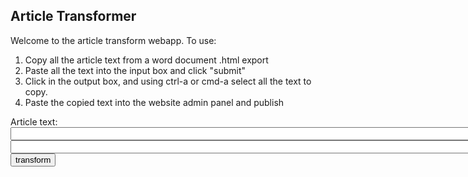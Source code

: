 <style>
  .a-class{
    margin-left: 0px;
  }
</style>
## Article Transformer

<p>Welcome to the article transform webapp. To use:</p>
<ol>
  <li>Copy all the article text from a word document .html export</li>
  <li>Paste all the text into the input box and click "submit"</li>
  <li>Click in the output box, and using ctrl-a or cmd-a select all the text to copy.</li>
  <li>Paste the copied text into the website admin panel and publish</li>
</ol>


<label for="article-text-box">Article text:</label>
  <input type="text" id="article-text-box" name="article-text-box" required size="100">
  <input type="text" id="output" name="output" size="100">
  <input type="button" value="transform" id="transform-button">


<script src="https://ajax.googleapis.com/ajax/libs/jquery/1.11.3/jquery.min.js"></script>
<script type='text/javascript'>
$('#transform-button').on('Click', function(){
    $('#output').text($('#article-text-box').val());
});
</script>                             
  
  
<!-- 
You can use the [editor on GitHub](https://github.com/pae4557/article-transform/edit/gh-pages/index.md) to maintain and preview the content for your website in Markdown files.

Whenever you commit to this repository, GitHub Pages will run [Jekyll](https://jekyllrb.com/) to rebuild the pages in your site, from the content in your Markdown files.

### Markdown

Markdown is a lightweight and easy-to-use syntax for styling your writing. It includes conventions for

```markdown
Syntax highlighted code block

# Header 1
## Header 2
### Header 3

- Bulleted
- List

1. Numbered
2. List

**Bold** and _Italic_ and `Code` text

[Link](url) and ![Image](src)
```

For more details see [GitHub Flavored Markdown](https://guides.github.com/features/mastering-markdown/).

### Jekyll Themes

Your Pages site will use the layout and styles from the Jekyll theme you have selected in your [repository settings](https://github.com/pae4557/article-transform/settings/pages). The name of this theme is saved in the Jekyll `_config.yml` configuration file.

### Support or Contact

Having trouble with Pages? Check out our [documentation](https://docs.github.com/categories/github-pages-basics/) or [contact support](https://support.github.com/contact) and we’ll help you sort it out.
-->
